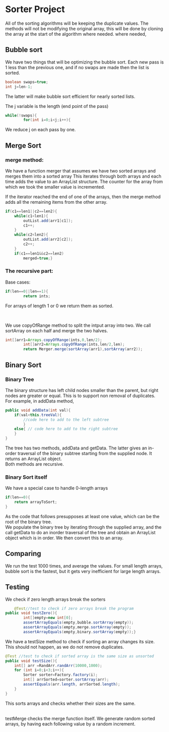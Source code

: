 # Sorter Project

All of the sorting algorithms will be keeping the duplicate values. The methods will not be modifying the original
array, this will be done by cloning the array at the start of the algorithm where needed. where needed,

## Bubble sort

We have two things that will be optimizing the bubble sort. Each new pass is 1 less than the previous one, and if no
swaps are made then the list is sorted.

```java
boolean swaps=true;
int j=len-1;
```

The latter will make bubble sort efficient for nearly sorted lists.

The j variable is the length (end point of the pass)

```java
while(!swaps){
        for(int i=0;i<j;i++){
```

We reduce j on each pass by one.

## Merge Sort

### merge method:

We have a function merger that assumes we have two sorted arrays and merges them into a sorted array
This iterates through both arrays and each time adds the value to an ArrayList structure. The counter for the array from
which we took the smaller value is incremented.

If the iterator reached the end of one of the arrays, then the merge method adds all the remaining items from the other
array.

```java
if(c1==len1||c2==len2){
    while(c1<len1){
        outList.add(arr1[c1]);
        c1++;
    }
    while(c2<len2){
        outList.add(arr2[c2]);
        c2++;
    }
    if(c1==len1&&c2==len2)
        merged=true;}
```

### The recursive part:

Base cases:

```java
if(len==0||len==1){
        return ints;
```

For arrays of length 1 or 0 we return them as sorted.
</br>

</br>



We use copyOfRange method to split the intput array into two. We call sortArray on each half and merge the two halves.

```java
int[]arr1=Arrays.copyOfRange(ints,0,len/2);
        int[]arr2=Arrays.copyOfRange(ints,len/2,len);
        return Merger.merge(sortArray(arr1),sortArray(arr2));
```

## Binary Sort

### Binary Tree

The binary structure has left child nodes smaller than the parent, but right nodes are greater or equal. This is to
support non removal of duplicates.
</br>
For example, in addData method,

```java
public void addData(int val){
    if(val<this.treeVal){
        //code here to add to the left subtree
        }
    else{ // code here to add to the right subtree
    }
}
 ```

The tree has two methods, addData and getData. The latter gives an in-order traversal of the binary subtree starting
from the supplied node.
It returns an ArrayList object.
</br>
Both methods are recursive.


### Binary Sort itself

We have a special case to handle 0-length arrays

```java
if(len==0){
    return arrayToSort;
}
```

As the code that follows presupposes at least one value, which can be the root of the binary tree.
</br>
We populate the binary tree by iterating through the supplied array, and the call getData to do an inorder traversal of
the tree and obtain an ArrayList object which is in order.
We then convert this to an array.

## Comparing

We run the test 1000 times, and average the values.
For small length arrays, bubble sort is the fastest, but it gets very inefficient for large length arrays.

## Testing

We check if zero length arrays break the sorters

```java
    @Test//test to check if zero arrays break the program
public void testZero(){
        int[]empty=new int[0];
        assertArrayEquals(empty,bubble.sortArray(empty));
        assertArrayEquals(empty,merge.sortArray(empty));
        assertArrayEquals(empty,binary.sortArray(empty));}
```

We have a testSize method to check if sorting an array changes its size. This should not happen, as we do not remove duplicates.
```java
@Test //test to check if sorted array is the same size as unsorted
public void testSize(){
    int[] arr =RandArr.randArr(10000,1000);
    for (int i=0;i<3;i++){
        Sorter sorter=Factory.factory(i);
        int[] arrSorted=sorter.sortArray(arr);
        assertEquals(arr.length, arrSorted.length);
    }
}
```
This sorts arrays and checks whether their sizes are the same.

</br>
testMerge checks the merge function itself. We generate random sorted arrays, by having each following value by a random increment.